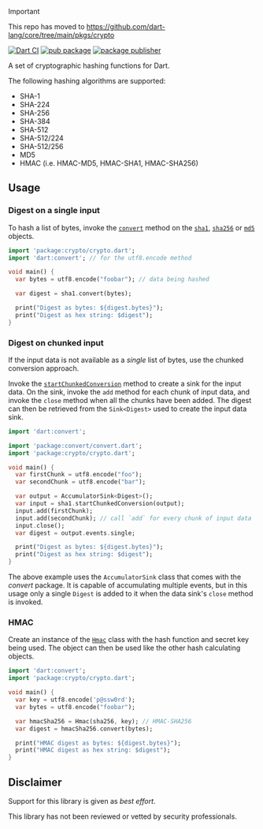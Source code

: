 > [!IMPORTANT]  
> This repo has moved to https://github.com/dart-lang/core/tree/main/pkgs/crypto

[![Dart CI](https://github.com/dart-lang/crypto/actions/workflows/test-package.yml/badge.svg)](https://github.com/dart-lang/crypto/actions/workflows/test-package.yml)
[![pub package](https://img.shields.io/pub/v/crypto.svg)](https://pub.dev/packages/crypto)
[![package publisher](https://img.shields.io/pub/publisher/crypto.svg)](https://pub.dev/packages/crypto/publisher)

A set of cryptographic hashing functions for Dart.

The following hashing algorithms are supported:

* SHA-1
* SHA-224
* SHA-256
* SHA-384
* SHA-512
* SHA-512/224
* SHA-512/256
* MD5
* HMAC (i.e. HMAC-MD5, HMAC-SHA1, HMAC-SHA256)

## Usage

### Digest on a single input

To hash a list of bytes, invoke the [`convert`][convert] method on the
[`sha1`][sha1-obj], [`sha256`][sha256-obj] or [`md5`][md5-obj]
objects.

```dart
import 'package:crypto/crypto.dart';
import 'dart:convert'; // for the utf8.encode method

void main() {
  var bytes = utf8.encode("foobar"); // data being hashed

  var digest = sha1.convert(bytes);

  print("Digest as bytes: ${digest.bytes}");
  print("Digest as hex string: $digest");
}
```

### Digest on chunked input

If the input data is not available as a _single_ list of bytes, use
the chunked conversion approach.

Invoke the [`startChunkedConversion`][startChunkedConversion] method
to create a sink for the input data. On the sink, invoke the `add`
method for each chunk of input data, and invoke the `close` method
when all the chunks have been added. The digest can then be retrieved
from the `Sink<Digest>` used to create the input data sink.

```dart
import 'dart:convert';

import 'package:convert/convert.dart';
import 'package:crypto/crypto.dart';

void main() {
  var firstChunk = utf8.encode("foo");
  var secondChunk = utf8.encode("bar");

  var output = AccumulatorSink<Digest>();
  var input = sha1.startChunkedConversion(output);
  input.add(firstChunk);
  input.add(secondChunk); // call `add` for every chunk of input data
  input.close();
  var digest = output.events.single;

  print("Digest as bytes: ${digest.bytes}");
  print("Digest as hex string: $digest");
}
```

The above example uses the `AccumulatorSink` class that comes with the
_convert_ package. It is capable of accumulating multiple events, but
in this usage only a single `Digest` is added to it when the data sink's
`close` method is invoked.

### HMAC

Create an instance of the [`Hmac`][Hmac] class with the hash function
and secret key being used.  The object can then be used like the other
hash calculating objects.

```dart
import 'dart:convert';
import 'package:crypto/crypto.dart';

void main() {
  var key = utf8.encode('p@ssw0rd');
  var bytes = utf8.encode("foobar");

  var hmacSha256 = Hmac(sha256, key); // HMAC-SHA256
  var digest = hmacSha256.convert(bytes);

  print("HMAC digest as bytes: ${digest.bytes}");
  print("HMAC digest as hex string: $digest");
}
```

## Disclaimer

Support for this library is given as _best effort_.

This library has not been reviewed or vetted by security professionals.

[convert]: https://pub.dev/documentation/crypto/latest/crypto/Hash/convert.html
[Digest]: https://pub.dev/documentation/crypto/latest/crypto/Digest-class.html
[Hmac]: https://pub.dev/documentation/crypto/latest/crypto/Hmac-class.html
[md5-obj]: https://pub.dev/documentation/crypto/latest/crypto/md5-constant.html
[sha1-obj]: https://pub.dev/documentation/crypto/latest/crypto/sha1-constant.html
[sha256-obj]: https://pub.dev/documentation/crypto/latest/crypto/sha256-constant.html
[startChunkedConversion]: https://pub.dev/documentation/crypto/latest/crypto/Hash/startChunkedConversion.html
